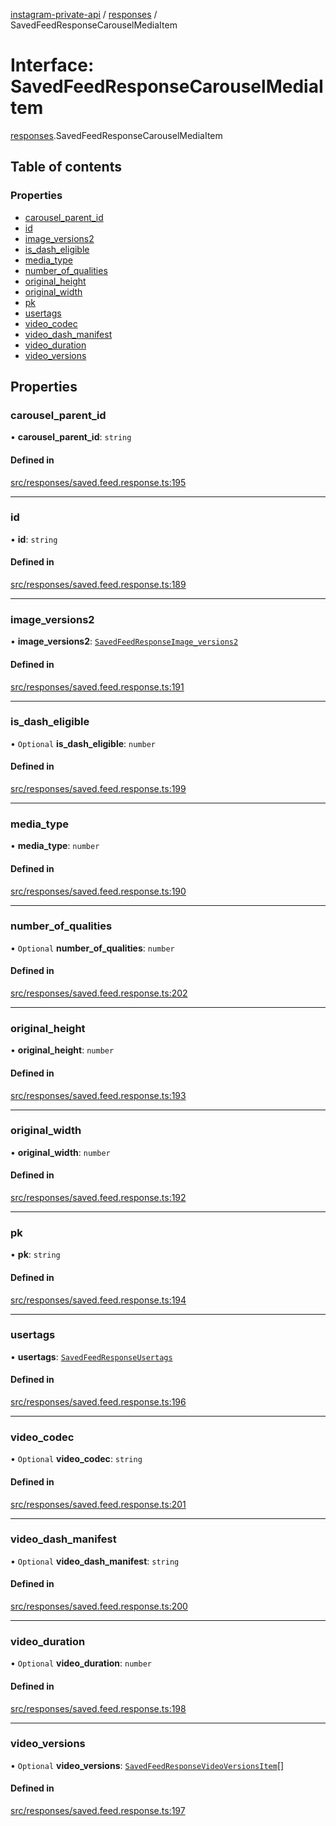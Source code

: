[instagram-private-api](../../README.md) / [responses](../../modules/responses.md) / SavedFeedResponseCarouselMediaItem

# Interface: SavedFeedResponseCarouselMediaItem

[responses](../../modules/responses.md).SavedFeedResponseCarouselMediaItem

## Table of contents

### Properties

- [carousel\_parent\_id](SavedFeedResponseCarouselMediaItem.md#carousel_parent_id)
- [id](SavedFeedResponseCarouselMediaItem.md#id)
- [image\_versions2](SavedFeedResponseCarouselMediaItem.md#image_versions2)
- [is\_dash\_eligible](SavedFeedResponseCarouselMediaItem.md#is_dash_eligible)
- [media\_type](SavedFeedResponseCarouselMediaItem.md#media_type)
- [number\_of\_qualities](SavedFeedResponseCarouselMediaItem.md#number_of_qualities)
- [original\_height](SavedFeedResponseCarouselMediaItem.md#original_height)
- [original\_width](SavedFeedResponseCarouselMediaItem.md#original_width)
- [pk](SavedFeedResponseCarouselMediaItem.md#pk)
- [usertags](SavedFeedResponseCarouselMediaItem.md#usertags)
- [video\_codec](SavedFeedResponseCarouselMediaItem.md#video_codec)
- [video\_dash\_manifest](SavedFeedResponseCarouselMediaItem.md#video_dash_manifest)
- [video\_duration](SavedFeedResponseCarouselMediaItem.md#video_duration)
- [video\_versions](SavedFeedResponseCarouselMediaItem.md#video_versions)

## Properties

### carousel\_parent\_id

• **carousel\_parent\_id**: `string`

#### Defined in

[src/responses/saved.feed.response.ts:195](https://github.com/Nerixyz/instagram-private-api/blob/4971f34/src/responses/saved.feed.response.ts#L195)

___

### id

• **id**: `string`

#### Defined in

[src/responses/saved.feed.response.ts:189](https://github.com/Nerixyz/instagram-private-api/blob/4971f34/src/responses/saved.feed.response.ts#L189)

___

### image\_versions2

• **image\_versions2**: [`SavedFeedResponseImage_versions2`](SavedFeedResponseImage_versions2.md)

#### Defined in

[src/responses/saved.feed.response.ts:191](https://github.com/Nerixyz/instagram-private-api/blob/4971f34/src/responses/saved.feed.response.ts#L191)

___

### is\_dash\_eligible

• `Optional` **is\_dash\_eligible**: `number`

#### Defined in

[src/responses/saved.feed.response.ts:199](https://github.com/Nerixyz/instagram-private-api/blob/4971f34/src/responses/saved.feed.response.ts#L199)

___

### media\_type

• **media\_type**: `number`

#### Defined in

[src/responses/saved.feed.response.ts:190](https://github.com/Nerixyz/instagram-private-api/blob/4971f34/src/responses/saved.feed.response.ts#L190)

___

### number\_of\_qualities

• `Optional` **number\_of\_qualities**: `number`

#### Defined in

[src/responses/saved.feed.response.ts:202](https://github.com/Nerixyz/instagram-private-api/blob/4971f34/src/responses/saved.feed.response.ts#L202)

___

### original\_height

• **original\_height**: `number`

#### Defined in

[src/responses/saved.feed.response.ts:193](https://github.com/Nerixyz/instagram-private-api/blob/4971f34/src/responses/saved.feed.response.ts#L193)

___

### original\_width

• **original\_width**: `number`

#### Defined in

[src/responses/saved.feed.response.ts:192](https://github.com/Nerixyz/instagram-private-api/blob/4971f34/src/responses/saved.feed.response.ts#L192)

___

### pk

• **pk**: `string`

#### Defined in

[src/responses/saved.feed.response.ts:194](https://github.com/Nerixyz/instagram-private-api/blob/4971f34/src/responses/saved.feed.response.ts#L194)

___

### usertags

• **usertags**: [`SavedFeedResponseUsertags`](SavedFeedResponseUsertags.md)

#### Defined in

[src/responses/saved.feed.response.ts:196](https://github.com/Nerixyz/instagram-private-api/blob/4971f34/src/responses/saved.feed.response.ts#L196)

___

### video\_codec

• `Optional` **video\_codec**: `string`

#### Defined in

[src/responses/saved.feed.response.ts:201](https://github.com/Nerixyz/instagram-private-api/blob/4971f34/src/responses/saved.feed.response.ts#L201)

___

### video\_dash\_manifest

• `Optional` **video\_dash\_manifest**: `string`

#### Defined in

[src/responses/saved.feed.response.ts:200](https://github.com/Nerixyz/instagram-private-api/blob/4971f34/src/responses/saved.feed.response.ts#L200)

___

### video\_duration

• `Optional` **video\_duration**: `number`

#### Defined in

[src/responses/saved.feed.response.ts:198](https://github.com/Nerixyz/instagram-private-api/blob/4971f34/src/responses/saved.feed.response.ts#L198)

___

### video\_versions

• `Optional` **video\_versions**: [`SavedFeedResponseVideoVersionsItem`](SavedFeedResponseVideoVersionsItem.md)[]

#### Defined in

[src/responses/saved.feed.response.ts:197](https://github.com/Nerixyz/instagram-private-api/blob/4971f34/src/responses/saved.feed.response.ts#L197)
